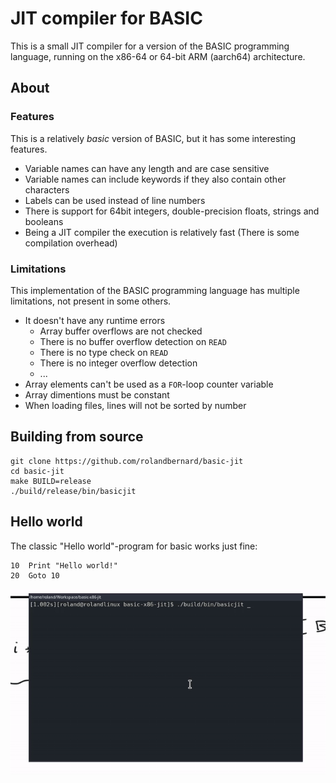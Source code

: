 
JIT compiler for BASIC
======================
This is a small JIT compiler for a version of the BASIC programming language, running on the x86-64 or 64-bit ARM (aarch64) architecture.

## About
### Features
This is a relatively _basic_ version of BASIC, but it has some interesting features.
* Variable names can have any length and are case sensitive
* Variable names can include keywords if they also contain other characters
* Labels can be used instead of line numbers
* There is support for 64bit integers, double-precision floats, strings and booleans
* Being a JIT compiler the execution is relatively fast (There is some compilation overhead)

### Limitations
This implementation of the BASIC programming language has multiple limitations, not present in some others.
* It doesn't have any runtime errors
    * Array buffer overflows are not checked
    * There is no buffer overflow detection on `READ`
    * There is no type check on `READ`
    * There is no integer overflow detection
    * ...
* Array elements can't be used as a `FOR`-loop counter variable
* Array dimentions must be constant
* When loading files, lines will not be sorted by number

## Building from source
```
git clone https://github.com/rolandbernard/basic-jit
cd basic-jit
make BUILD=release
./build/release/bin/basicjit
```

## Hello world
The classic "Hello world"-program for basic works just fine:
```
10  Print "Hello world!"
20  Goto 10
```
![Hello world example](images/basic.gif)
